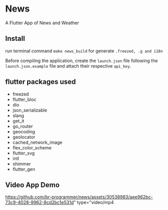 # News

A Flutter App of News and Weather

## Install

run terminal command `make news_build` for generate `.freezed, .g and i18n`

Before compiling the application, create the `launch.json` file following the `launch.json.example` file and attach their respective `api_key`.


## flutter packages used

- freezed
- flutter_bloc
- dio
- json_serializable
- slang
- get_it
- go_router
- geocoding
- geolocator
- cached_network_image
- flex_color_scheme
- flutter_svg
- intl
- shimmer
- flutter_gen

## Video App Demo
https://github.com/br-programmer/news/assets/30538983/aee962bc-73c9-4028-9962-8cd2bc1e531d" type="video/mp4